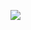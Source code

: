 <a href="https://www50.zippyshare.com/v/7ZD80OcO/file.html"><img src ="//www50.zippyshare.com/scaled/7ZD80OcO/file.html"></a>
